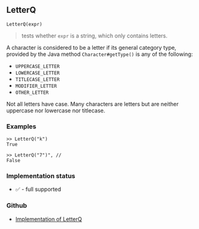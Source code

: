 ## LetterQ

```
LetterQ(expr)
```

> tests whether `expr` is a string, which only contains letters.

A character is considered to be a letter if its general category type, provided by the Java method `Character#getType()` is any of the following:
* `UPPERCASE_LETTER`
* `LOWERCASE_LETTER`
* `TITLECASE_LETTER`
* `MODIFIER_LETTER`
* `OTHER_LETTER`
 
Not all letters have case. Many characters are letters but are neither uppercase nor lowercase nor titlecase.
 
### Examples

```
>> LetterQ("k") 
True

>> LetterQ("7")", //
False 
```






### Implementation status

* &#x2705; - full supported

### Github

* [Implementation of LetterQ](https://github.com/axkr/symja_android_library/blob/master/symja_android_library/matheclipse-core/src/main/java/org/matheclipse/core/builtin/StringFunctions.java#L901) 

